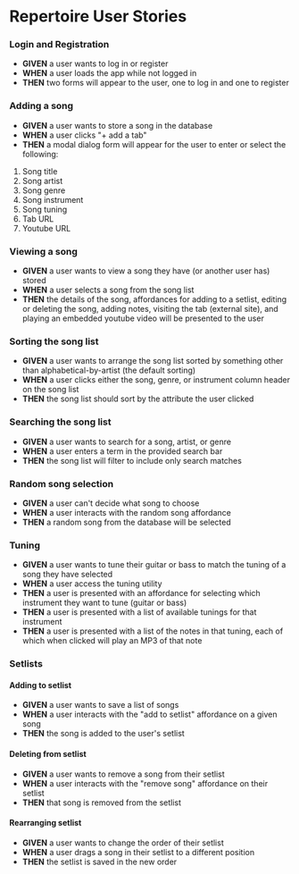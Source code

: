 # Repertoire User Stories
### Login and Registration
- **GIVEN** a user wants to log in or register
- **WHEN** a user loads the app while not logged in
- **THEN** two forms will appear to the user, one to log in and one to register

### Adding a song
- **GIVEN** a user wants to store a song in the database
- **WHEN** a user clicks "+ add a tab"
- **THEN** a modal dialog form will appear for the user to enter or select the following:
1. Song title
2. Song artist
3. Song genre
4. Song instrument
5. Song tuning
6. Tab URL
7. Youtube URL

### Viewing a song
- **GIVEN** a user wants to view a song they have (or another user has) stored
- **WHEN** a user selects a song from the song list
- **THEN** the details of the song, affordances for adding to a setlist, editing or deleting the song, adding notes, visiting the tab (external site), and playing an embedded youtube video will be presented to the user

### Sorting the song list
- **GIVEN** a user wants to arrange the song list sorted by something other than alphabetical-by-artist (the default sorting)
- **WHEN** a user clicks either the song, genre, or instrument column header on the song list
- **THEN** the song list should sort by the attribute the user clicked

### Searching the song list
- **GIVEN** a user wants to search for a song, artist, or genre
- **WHEN** a user enters a term in the provided search bar
- **THEN** the song list will filter to include only search matches

### Random song selection
- **GIVEN** a user can't decide what song to choose
- **WHEN** a user interacts with the random song affordance
- **THEN** a random song from the database will be selected

### Tuning
- **GIVEN** a user wants to tune their guitar or bass to match the tuning of a song they have selected
- **WHEN** a user access the tuning utility
- **THEN** a user is presented with an affordance for selecting which instrument they want to tune (guitar or bass)
- **THEN** a user is presented with a list of available tunings for that instrument
- **THEN** a user is presented with a list of the notes in that tuning, each of which when clicked will play an MP3 of that note

### Setlists
#### Adding to setlist
- **GIVEN** a user wants to save a list of songs
- **WHEN** a user interacts with the "add to setlist" affordance on a given song
- **THEN** the song is added to the user's setlist

#### Deleting from setlist
- **GIVEN** a user wants to remove a song from their setlist
- **WHEN** a user interacts with the "remove song" affordance on their setlist
- **THEN** that song is removed from the setlist

#### Rearranging setlist
- **GIVEN** a user wants to change the order of their setlist
- **WHEN** a user drags a song in their setlist to a different position
- **THEN** the setlist is saved in the new order
